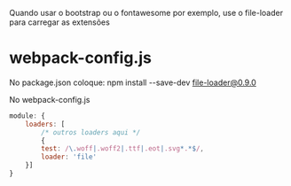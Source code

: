 Quando usar o bootstrap ou o fontawesome por exemplo, use
o file-loader para carregar as extensões

# webpack-config.js
No package.json coloque:
npm install --save-dev file-loader@0.9.0

No webpack-config.js
```javascript
module: {
    loaders: [
        /* outros loaders aqui */
        {
        test: /\.woff|.woff2|.ttf|.eot|.svg*.*$/,
        loader: 'file'
    }]
}
```